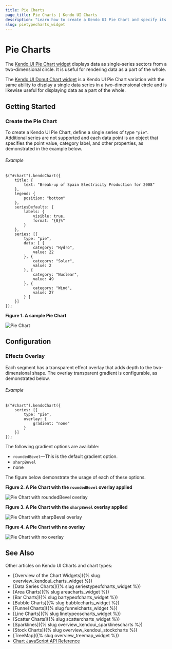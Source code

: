 ```yaml
---
title: Pie Charts
page_title: Pie Charts | Kendo UI Charts
description: "Learn how to create a Kendo UI Pie Chart and specify its point value, category label, and other properties."
slug: pietypecharts_widget
---
```


# Pie Charts

The [Kendo UI Pie Chart widget](http://demos.telerik.com/kendo-ui/pie-charts/index) displays data as single-series sectors from a two-dimensional circle. It is useful for rendering data as a part of the whole.

The [Kendo UI Donut Chart widget](http://demos.telerik.com/kendo-ui/donut-charts/index) is a Kendo UI Pie Chart variation with the same ability to display a single data series in a two-dimensional circle and is likewise useful for displaying data as a part of the whole.

## Getting Started

### Create the Pie Chart

To create a Kendo UI Pie Chart, define a single series of type `"pie"`. Additional series are not supported and each data point is an object that specifies the point value, category label, and other properties, as demonstrated in the example below.

###### Example

    $("#chart").kendoChart({
        title: {
            text: "Break-up of Spain Electricity Production for 2008"
        },
        legend: {
            position: "bottom"
        },
        seriesDefaults: {
            labels: {
                visible: true,
                format: "{0}%"
            }
        },
        series: [{
            type: "pie",
            data: [ {
                category: "Hydro",
                value: 22
            }, {
                category: "Solar",
                value: 2
            }, {
                category: "Nuclear",
                value: 49
            }, {
                category: "Wind",
                value: 27
            } ]
        }]
    });


**Figure 1. A sample Pie Chart**

![Pie Chart](/controls/charts/chart-types/chart-pie.png)

## Configuration

### Effects Overlay

Each segment has a transparent effect overlay that adds depth to the two-dimensional shape. The overlay transparent gradient is configurable, as demonstrated below.

###### Example

    $("#chart").kendoChart({
        series: [{
            type: "pie",
            overlay: {
                gradient: "none"
            }
        }]
    });


The following gradient options are available:

* `roundedBevel`&mdash;This is the default gradient option.
* `sharpBevel`
* none

The figure below demonstrate the usage of each of these options.

**Figure 2. A Pie Chart with the `roundedBevel` overlay applied**

![Pie Chart with roundedBevel overlay](/controls/charts/chart-types/chart-pie-overlay-roundbevel.png)

**Figure 3. A Pie Chart with the `sharpBevel` overlay applied**

![Pie Chart with sharpBevel overlay](/controls/charts/chart-types/chart-pie-overlay-sharpbevel.png)

**Figure 4. A Pie Chart with no overlay**

![Pie Chart with no overlay](/controls/charts/chart-types/chart-pie-overlay-none.png)

## See Also

Other articles on Kendo UI Charts and chart types:

* [Overview of the Chart Widgets]({% slug overview_kendoui_charts_widget %})
* [Data Series Charts]({% slug seriestypeofcharts_widget %})
* [Area Charts]({% slug areacharts_widget %})
* [Bar Charts]({% slug bartypeofcharts_widget %})
* [Bubble Charts]({% slug bubblecharts_widget %})
* [Funnel Charts]({% slug funnelcharts_widget %})
* [Line Charts]({% slug linetypeoscharts_widget %})
* [Scatter Charts]({% slug scattercharts_widget %})
* [Sparklines]({% slug overview_kendoui_sparklinescharts %})
* [Stock Charts]({% slug overview_kendoui_stockcharts %})
* [TreeMap]({% slug overview_treemap_widget %})
* [Chart JavaScript API Reference](/api/javascript/dataviz/ui/chart)
